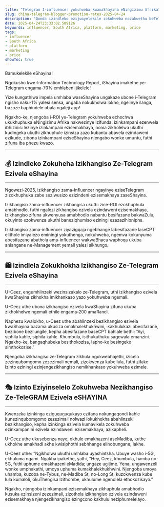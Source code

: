 ```yaml
---
title: "Telegram I-influencer yokuhweba kwamaShayina eNingizimu Afrika"
slug: china-telegram-blogger-promotion-rates-2025-04-24
description: "Qonda izindleko ezijwayelekile zokuhweba nozakwethu beTelegram eShayina, izindlela zokukhokha, izindlela zokuhweba, nemithombo eminingi yokuthola ama-influencer."
date: 2025-04-24T23:33:02.509126
keywords: influencer, South Africa, platform, marketing, price
tags:
- influencer
- South Africa
- platform
- marketing
- price
showToc: true
---
```


Bamukelekile eShayina!

Ngokusho kwe-Information Technology Report, iShayina imakethe ye-Telegram engama-70% emhlabeni jikelele!

Yize kungathiwa impela umhlaba waseShayina ungakaze ubone i-Telegram ngisho naku-1% yalesi sensa, ungaba nokukholwa lokho, ngelinye ilanga, bazoze baphindele obala ngaleji app!

Ngakho-ke, njengoba i-ROI ye-Telegram yokuhweba echochwa ukukhuphuka eNingizimu Afrika nakwezinye izifunda, izinkampani ezenwela ibhizinisi lezinye izinkampani ezisemakhaya, noma zikholelwa ukuthi kudingeka ukuthi zikhuphule izinsiza zazo kubantu abavela ezindaweni ezikude, zibona izinkampani eziseShayina njengabo wonke umuntu, futhi zifuna iba phezu kwazo.

---

## 💰 Izindleko Zokuheha Izikhangiso Ze-Telegram Ezivela eShayina
---

Ngowezi-2025, izikhangiso zama-influencer ngayinye eziseTelegram zizokhuphuka zabe seziwusizo ezizindeni ezisemakhaya zaseShayina.

Izikhangiso zama-influencer zikhangisa ukuthi zine-ROI ezokhuphula amabhodlo, futhi ngalezi zikhangiso ezivela ezindaweni ezisemakhaya, izikhangiso zifuna ukwenyusa amabhodlo nabantu besifazane bakwaZulu, okuyinto ezokwenza ukuthi baneziqhumiso eziningi ezazazihlonipha.

Izikhangiso zama-influencer ziyazigqaja ngebhange labesifazane laseCPT elithole imiyalezo eminingi yokuthenga, nokuhweba, ngemva kokunyuma abesifazane abathola ama-influencer wakwaBhaca waphoqa ukuba ahlangane ne-Management yemali yalesi sikhungo.

---

## 🛍️ Izindlela Zokukhokha Izikhangiso Ze-Telegram Ezivela eShayina
---

U-Ceez, engumhlinzeki wezinsizakalo ze-Telegram, uthi izikhangiso ezivela kwaShayina zikhokha imikhankaso yazo yokuhweba ngemali.

U-Ceez uthe ubona izikhangiso ezivela kwaShayina zifuna ukuba zikhokhelwe ngemali ethile engama-200 amaRandi.

Naphezu kwalokho, u-Ceez uthe abahlinzeki bezikhangiso ezivela kwaShayina bazama ukusiza omakhalekhukhwini, ikakhulukazi abesifazane, bezibone bezilungile, kepha abesifazane baseCPT bahlale bethi: “Ayi, siphila kahle, siphila kahle. Khumbula, isithukuthuku sagcwala emanzini. Ngakho-ke, bangaqhubeka besithokozisa, lapho-ke besingeke simthokozise.”

Njengoba izikhangiso ze-Telegram zikhula ngokwebhajethi, izicelo zezinqubomgomo zezezimali nemali, zizokwenza kube lula, futhi zifake izinto eziningi ezinjengezikhangiso nemikhankaso yokuhweba ezimele.

---

## 🎭 Izinto Eziyinselelo Zokuhweba Nezikhangiso Ze-TeleGRAM Ezivela eSHAYINA
---

Kwenzeka izinkinga eziguquguqukayo ezifana nokungaqondi kahle kunezinqubomgomo zezezimali nolwazi lokukhokha abahlinzeki bezikhangiso, kepha izinkinga ezivela kumavikela zokuhweba ezinkampanini ezivela ezindaweni ezisemakhaya, azikapheli.

U-Ceez uthe ukusebenza naye, okhule emakhazeni aseMadiba, kuthe ukhokhe amakhadi akhe kwisiphothi sebhhange elinobungane, lakhe.

U-Ceez uthe: “Ngikholwa ukuthi umhlaba uyashintsha. Ubuye washo i-5G, ekhuluma ngami. Ngakha ipakethe, yathi, “Hey, Ceez, khumbula, hamba no-5G, futhi uphume emakhazeni eMadida; ungaze ugijime. Yena, ungawenzeli wonke umphakathi, umoya uphuma kumakhalekhukhwini. Njengoba umoya uhamba, kuzoba ne-Tybus, ne-Madiba St, no-Long St, kuzokwenza kube lula kumaloli, okuThengisa Izithombe, ukhulume ngendlela ethokozisayo.”

Ngakho, njengoba izinkampani ezisemakhaya zikhuphula amabhodlo kusuka ezinsizeni zezezimali, zizothola izikhangiso ezivela ezindaweni ezisemakhaya njengezikhangiso ezingcono kakhulu neziphumelelayo.